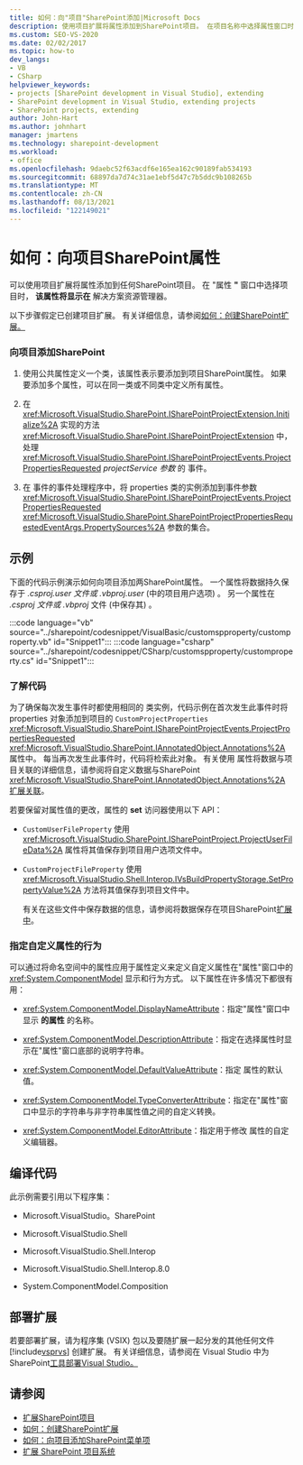 ```yaml
---
title: 如何：向"项目"SharePoint添加|Microsoft Docs
description: 使用项目扩展将属性添加到SharePoint项目。 在项目名称中选择属性窗口时，属性将显示在解决方案资源管理器。
ms.custom: SEO-VS-2020
ms.date: 02/02/2017
ms.topic: how-to
dev_langs:
- VB
- CSharp
helpviewer_keywords:
- projects [SharePoint development in Visual Studio], extending
- SharePoint development in Visual Studio, extending projects
- SharePoint projects, extending
author: John-Hart
ms.author: johnhart
manager: jmartens
ms.technology: sharepoint-development
ms.workload:
- office
ms.openlocfilehash: 9daebc52f63acdf6e165ea162c90189fab534193
ms.sourcegitcommit: 68897da7d74c31ae1ebf5d47c7b5ddc9b108265b
ms.translationtype: MT
ms.contentlocale: zh-CN
ms.lasthandoff: 08/13/2021
ms.locfileid: "122149021"
---
```

# <a name="how-to-add-a-property-to-sharepoint-projects"></a>如何：向项目SharePoint属性
  可以使用项目扩展将属性添加到任何SharePoint项目。 在 "属性 **"** 窗口中选择项目时， **该属性将显示在** 解决方案资源管理器。

 以下步骤假定已创建项目扩展。 有关详细信息，请参阅[如何：创建SharePoint扩展。](../sharepoint/how-to-create-a-sharepoint-project-extension.md)

### <a name="to-add-a-property-to-a-sharepoint-project"></a>向项目添加SharePoint

1. 使用公共属性定义一个类，该属性表示要添加到项目SharePoint属性。 如果要添加多个属性，可以在同一类或不同类中定义所有属性。

2. 在 <xref:Microsoft.VisualStudio.SharePoint.ISharePointProjectExtension.Initialize%2A> 实现的方法 <xref:Microsoft.VisualStudio.SharePoint.ISharePointProjectExtension> 中，处理 <xref:Microsoft.VisualStudio.SharePoint.ISharePointProjectEvents.ProjectPropertiesRequested> *projectService 参数* 的 事件。

3. 在 事件的事件处理程序中，将 properties 类的实例添加到事件参数 <xref:Microsoft.VisualStudio.SharePoint.ISharePointProjectEvents.ProjectPropertiesRequested> <xref:Microsoft.VisualStudio.SharePoint.SharePointProjectPropertiesRequestedEventArgs.PropertySources%2A> 参数的集合。

## <a name="example"></a>示例
 下面的代码示例演示如何向项目添加两SharePoint属性。 一个属性将数据持久保存于 *.csproj.user 文件或 .vbproj.user*  (中的项目用户选项) 。 另一个属性在 *.csproj 文件或 .vbproj* 文件 (中保存其) 。

 :::code language="vb" source="../sharepoint/codesnippet/VisualBasic/customspproperty/customproperty.vb" id="Snippet1":::
 :::code language="csharp" source="../sharepoint/codesnippet/CSharp/customspproperty/customproperty.cs" id="Snippet1":::

### <a name="understand-the-code"></a>了解代码
 为了确保每次发生事件时都使用相同的 类实例，代码示例在首次发生此事件时将 properties 对象添加到项目的 `CustomProjectProperties` <xref:Microsoft.VisualStudio.SharePoint.ISharePointProjectEvents.ProjectPropertiesRequested> <xref:Microsoft.VisualStudio.SharePoint.IAnnotatedObject.Annotations%2A> 属性中。 每当再次发生此事件时，代码将检索此对象。 有关使用 属性将数据与项目关联的详细信息，请参阅将自定义数据与SharePoint <xref:Microsoft.VisualStudio.SharePoint.IAnnotatedObject.Annotations%2A> [扩展关联](../sharepoint/associating-custom-data-with-sharepoint-tools-extensions.md)。

 若要保留对属性值的更改，属性的 **set** 访问器使用以下 API：

- `CustomUserFileProperty` 使用 <xref:Microsoft.VisualStudio.SharePoint.ISharePointProject.ProjectUserFileData%2A> 属性将其值保存到项目用户选项文件中。

- `CustomProjectFileProperty` 使用 <xref:Microsoft.VisualStudio.Shell.Interop.IVsBuildPropertyStorage.SetPropertyValue%2A> 方法将其值保存到项目文件中。

  有关在这些文件中保存数据的信息，请参阅将数据保存在项目SharePoint[扩展中](../sharepoint/saving-data-in-extensions-of-the-sharepoint-project-system.md)。

### <a name="specify-the-behavior-of-custom-properties"></a>指定自定义属性的行为
 可以通过将命名空间中的属性应用于属性定义来定义自定义属性在"属性"窗口中的 <xref:System.ComponentModel> 显示和行为方式。 以下属性在许多情况下都很有用：

- <xref:System.ComponentModel.DisplayNameAttribute>：指定"属性"窗口中显示 **的属性** 的名称。

- <xref:System.ComponentModel.DescriptionAttribute>：指定在选择属性时显示在"属性"窗口底部的说明字符串。

- <xref:System.ComponentModel.DefaultValueAttribute>：指定 属性的默认值。

- <xref:System.ComponentModel.TypeConverterAttribute>：指定在"属性"窗口中显示的字符串与非字符串属性值之间的自定义转换。

- <xref:System.ComponentModel.EditorAttribute>：指定用于修改 属性的自定义编辑器。

## <a name="compile-the-code"></a>编译代码
 此示例需要引用以下程序集：

- Microsoft.VisualStudio。SharePoint

- Microsoft.VisualStudio.Shell

- Microsoft.VisualStudio.Shell.Interop

- Microsoft.VisualStudio.Shell.Interop.8.0

- System.ComponentModel.Composition

## <a name="deploy-the-extension"></a>部署扩展
 若要部署扩展，请为程序集 (VSIX) 包以及要随扩展一起分发的其他任何文件 [!include[vsprvs](../sharepoint/includes/vsprvs-md.md)] 创建扩展。 有关详细信息，请参阅在 Visual Studio 中为 SharePoint[工具部署Visual Studio。](../sharepoint/deploying-extensions-for-the-sharepoint-tools-in-visual-studio.md)

## <a name="see-also"></a>请参阅
- [扩展SharePoint项目](../sharepoint/extending-sharepoint-projects.md)
- [如何：创建SharePoint扩展](../sharepoint/how-to-create-a-sharepoint-project-extension.md)
- [如何：向项目添加SharePoint菜单项](../sharepoint/how-to-add-a-shortcut-menu-item-to-sharepoint-projects.md)
- [扩展 SharePoint 项目系统](../sharepoint/extending-the-sharepoint-project-system.md)
